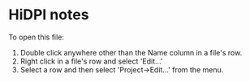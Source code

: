 # HiDPI notes

To open this file:

1. Double click anywhere other than the Name column in a file's row.
2. Right click in a file's row and select 'Edit...'
3. Select a row and then select 'Project->Edit...' from the menu.

